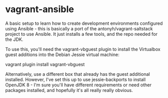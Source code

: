 # vagrant-ansible
A basic setup to learn how to create development environments configured using Ansible - this is basically a port of the antonyh/vagrant-saltstack project to use Ansible. It just installs a few tools, and the repo needed for the JDK.

To use this, you'll need the vagrant-vbguest plugin to install the Virtualbox guest additions into the Debian Jessie virtual machine:

vagrant plugin install vagrant-vbguest

Alternatively, use a different box that already has the guest additional installed. However, I've set this up to use jessie-backports to install OpenJDK 8 - I'm sure you'll have different requirements or need other packages installed, and hopefully it's all really really obvious.


